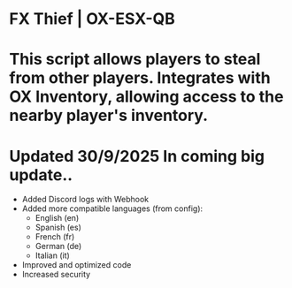# FX Thief | OX-ESX-QB
This script allows players to steal from other players. Integrates with OX Inventory, allowing access to the nearby player's inventory.
===================

Updated 30/9/2025
In coming big update..
===================
- Added Discord logs with Webhook
- Added more compatible languages (from config):
  - English (en)
  - Spanish (es)
  - French (fr)
  - German (de)
  - Italian (it)
- Improved and optimized code
- Increased security
